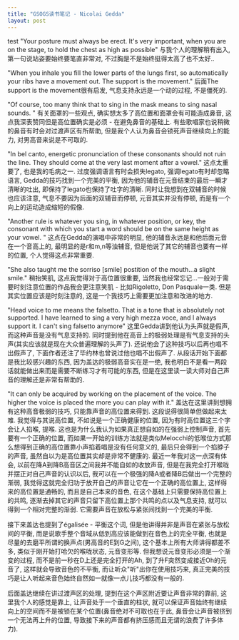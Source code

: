 ```yaml
---
title: "GSOGS读书笔记 - Nicolai Gedda"
layout: post
---
```

test
"Your posture must always be erect. It's very important, when you are on the stage, to hold the chest as high as possible"
与我个人的理解稍有出入, 第一句说站姿要始终要笔直非常对, 不过胸是不是始终挺得太高了也不太好..

"When you inhale you fill the lower parts of the lungs first, so automatically your ribs have a movement out. The support is the movement."
后面The support is the movement很有启发, 气息支持永远是一个动的过程, 不是僵死的.

"Of course, too many think that to sing in the mask means to sing nasal sounds. "
有关面罩的一些观点, 确实想太多了高位置和面罩会有可能造成鼻音, 这点我深表赞同但是高位置确实是必须 - 在避免鼻音的基础上. 有些歌唱家也说稍微的鼻音有时会对过渡声区有所帮助, 但是我个人认为鼻音会锁死声音继续向上的能力, 对男高音来说是不可取的. 

"In bel canto, energetic pronunciation of these consonants should not ruin the line. They should come at the very last moment after a vowel."
这点太重要了, 也是我的毛病之一. 过度强调语言有时会损失legato, 强调legato有时却忽略语言, Gedda的技巧找到一个完美的平衡, 因为他的辅音在元音结束的最后一瞬才清晰的吐出, 即保持了legato也保持了吐字的清晰. 同时让我想到在双辅音的时候也应该注意, 气息不要因为后面的双辅音而停顿, 元音其实并没有停顿, 而是有一个向上的运动造成缩短的假像.

"Another rule is whatever you sing, in whatever position, or key, the consonant with which you start a word should be on the same height as your vowel. "
这点在Gedda的演唱中非常的明显, 他的辅音永远是和他后面元音在一个音高上的, 最明显的是r和m,n等浊辅音, 但是他说了其它的辅音也要有一样的位置, 个人觉得这点非常重要.

"She also taught me the sorriso [smile] postition of the mouth...a slight smile."
稍抬笑肌, 这点我觉得对于高位置很重要, 当然我也经常忘记...一般对于需要时刻注意位置的作品我会更注意笑肌 - 比如Rigoletto, Don Pasquale一类. 但是其实位置应该是时刻注意的, 这是一个我技巧上需要更加注意和改进的地方.

"Head voice to me means the falsetto. That is a tone that is absolutely not supported. I have learned to sing a very high mezza voce, and I always support it. I can't sing falsetto anymore"
这里Gedda讲到他认为头声就是假声, 而这种声音是没有气息支持的. 同时提到他在高音上的极弱处理是有气息支持的头声(其实应该就是现在大众普遍理解的头声了). 还说他会了这种技巧以后再也唱不出假声了, 下面作者还注了毕约林也曾说过他也唱不出假声了. 从段话开始下面都是我比较感兴趣的东西, 因为盖达的极弱高音实在是一绝, 我也明白不是看一两段话就能做出来而是需要不断练习才有可能的东西, 但是在这里读一读大师对自己声音的理解还是非常有帮助的.

"It can only be acquired by working on the placement of the voice. The higher the voice is placed the more you can play with it."
盖达在这里讲到想拥有这种高音极弱的技巧, 只能靠声音的高位置来得到. 这段说得很简单但做起来太难. 我觉得与其说高位置, 不如说是一个正确健康的位置, 因为有时高位置这三个字会让人掐喉, 提喉. 这也是为什么我认为如果真正想自如的在强弱上控制声音, 首先要有一个正确的位置, 而如果一开始的训练方法就是类似Melocchi的低喉位方式那么想得到正确的高位置靠小声掐着唱是没有任何意义的, 最后只会得到一个掐脖子的声音, 虽然自以为是高位置其实却是非常不健康的. 最近一年我对这一点深有体会, 以前在降A到降B高音区之间我并不能自如的收放声音, 但是在我完全打开喉咙并摆正对自己声音的认识以后, 我可以在一个极强的降A或者降B后做出一个完整的渐弱, 我觉得这就完全归功于放开自己的声音让它在一个正确的高位置上, 这样得来的高位置是通畅的, 而且是自己本来的音色, 在这个基础上只需要保持高位置上的共鸣, 逐渐去掉其它的声音只留下高位置上那个共鸣的点以及气息支持, 就可以得到一个相对完整的渐弱. 它需要声音在放松与紧张间找到一个完美的平衡.

接下来盖达也提到了égalisée - 平衡这个词, 但是他讲得并非是声音在紧张与放松间的平衡, 而是说歌手整个音域从低到高应该能做到在音色上的完全平衡, 也就是尽量的去磨平所谓的换声点(男高音的E到G之间), 这个基本上所有大师讲得都差不多, 类似于刚开始打哈欠的喉咙状态, 元音变形等. 但我想说元音变形必须是一个渐变的过程, 而不是前一秒在D上还是完全打开的Ah, 到了升F突然变成接近Oh的元音了, 这样就会导致音色的不平衡, 而让听众"听"出你在使用技巧来, 真正完美的技巧是让人听起来音色始终自然如一就像一点儿技巧都没有一般的. 

后面盖达继续在讲过渡声区的处理, 提到在这个声区附近要让声音非常的靠前, 这里我个人的感觉是靠上, 让声音处于一个垂直的柱状, 就可以保证声音始终有继续向上的空间而不是被锁在某个位置(鼻音绝对不可取也在于此, 鼻音会让声音被挤到一个无法再上升的位置, 导致接下来的声音都有挤压感而且无谓的浪费了许多体力). 

